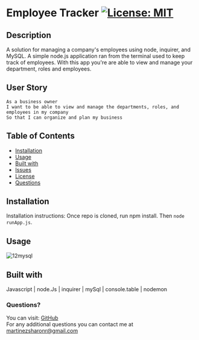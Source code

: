 # Employee Tracker   [![License: MIT](https://img.shields.io/badge/License-MIT-yellow.svg)](https://opensource.org/licenses/MIT)

## Description
A solution for managing a company's employees using node, inquirer, and MySQL.
A simple node.js application ran from the terminal used to keep track of employees.
With this app you're are able to view and manage your department, roles and employees. 

## User Story

```
As a business owner
I want to be able to view and manage the departments, roles, and employees in my company
So that I can organize and plan my business
```

## Table of Contents

* [Installation](#Installation)
* [Usage](#Usage)
* [Built with](#Built-with)
* [Issues](#Issues)
* [License](#License)
* [Questions](#Questions)
  
## Installation

  Installation instructions: Once repo is cloned, run npm install. Then `node runApp.js`.
  
## Usage

![12mysql](https://user-images.githubusercontent.com/30086519/113533558-ab743300-957a-11eb-8c48-d521564fa8fc.png)

## Built with

Javascript | node.Js | inquirer | mySql | console.table | nodemon
  
### Questions?

  You can visit: [GitHub](https://github.com/Sharon1106)  
  For any additional questions you can contact me at martinezsharonr@gmail.com

